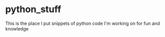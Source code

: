 # python_stuffThis is the place I put snippets of python code I'm working on for fun and knowledge